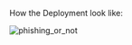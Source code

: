 How the Deployment look like:

![phishing_or_not](https://github.com/user-attachments/assets/e833b251-3150-48c5-ad98-908fa973bf58)

